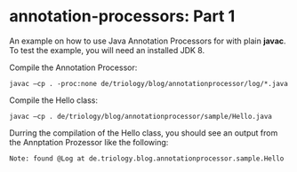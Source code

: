 # annotation-processors: Part 1

An example on how to use Java Annotation Processors for with plain **javac**. To test the example, you will need an installed JDK 8.

Compile the Annotation Processor:

```
javac –cp . -proc:none de/triology/blog/annotationprocessor/log/*.java
```

Compile the Hello class:

```
javac –cp . de/triology/blog/annotationprocessor/sample/Hello.java
```

Durring the compilation of the Hello class, you should see an output from the Annptation Prozessor like the following:

```
Note: found @Log at de.triology.blog.annotationprocessor.sample.Hello
```